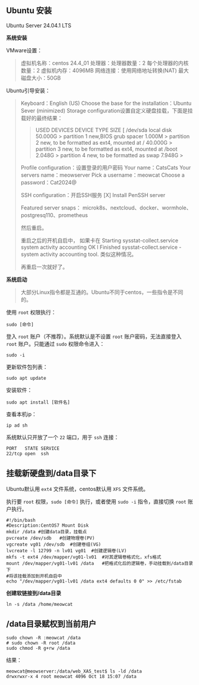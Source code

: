## Ubuntu 安装

Ubuntu Server 24.04.1 LTS

**系统安装**

VMware设置：
>虚拟机名称：centos 24.4_01
>处理器：处理器数量：2	每个处理器的内核数量：2
>虚拟机内存：4096MB
>网络连接：使用网络地址转换(NAT)
>最大磁盘大小：50GB

Ubuntu引导安装：
>Keyboard：English (US)
>Choose the base for the installation：Ubuntu Sever (minimized)
>Storage configuration设置自定义硬盘挂载，下面是挂载好的最终结果：
>
>>USED DEVICES
>>DEVICE 														TYPE			SIZE
>>[ /dev/sda													local disk		50.000G	>
>>partition 1				new,BIOS grub spacer								1.000M	>
>>partition 2				new, to be formatted as ext4, mounted at /			40.000G	>
>>partition 3				new, to be formatted as ext4, mounted at /boot		2.048G	>
>>partition 4				new, to be formatted as swap						7.948G	>
>
>Profile configuration：设置登录的用户密码
>Your name：CatsCats
>Your servers name：meowserver
>Pick a username：meowcat
>Choose a password：Cat2024@
>
>SSH configuration：开启SSH服务
>[X]	Install PenSSH server
>
>Featured server snaps：
>microk8s、nextcloud、docker、wormhole、postgresq110、prometheus
>
>然后重启。
>
>重启之后的开机自启中，
>如果卡在
>Starting sysstat-collect.service  system activity accounting
>OK l Finished sysstat-collect.service - system activity accounting tool.
>类似这种情况。
>
>再重启一次就好了。

**系统启动**

> 大部分Linux指令都是互通的。Ubuntu不同于centos，一些指令是不同的。

使用 `root` 权限执行：
```shell
sudo [命令]
```

登入 `root` 账户（不推荐）。系统默认是不设置 `root` 账户密码，无法直接登入 `root` 账户。只能通过 `sudo` 权限命令进入：
```shell
sudo -i
```

更新软件包列表：

```shell
sudo apt update
```

安装软件：

```shell
sudo apt install [软件名]
```

查看本机ip：

```shell
ip ad sh
```

系统默认只开放了一个 `22` 端口，用于 `ssh` 连接：

```shell
PORT   STATE SERVICE
22/tcp open  ssh
```



## 挂载新硬盘到/data目录下

Ubuntu默认用 `ext4` 文件系统，centos默认用 `XFS` 文件系统。

执行要 `root` 权限，`sudo [命令]` 执行，或者使用 `sudo -i` 指令，直接切换 `root` 账户执行。

```shell
#!/bin/bash
#Description:CentOS7 Mount Disk
mkdir /data	#创建data目录，挂载点
pvcreate /dev/sdb	#创建物理卷(PV)
vgcreate vg01 /dev/sdb	#创建卷组(VG)
lvcreate -l 12799 -n lv01 vg01	#创建逻辑卷(LV)
mkfs -t ext4 /dev/mapper/vg01-lv01	#对其逻辑卷格式化，xfs格式
mount /dev/mapper/vg01-lv01 /data	#把格式化后的逻辑卷，手动挂载到/data目录下
#将该挂载添加到开机自启中
echo "/dev/mapper/vg01-lv01 /data ext4 defaults 0 0" >> /etc/fstab
```

**创建软链接到/data目录**

```shell
ln -s /data /home/meowcat
```



## /data目录赋权到当前用户

```shell
sudo chown -R :meowcat /data
# sudo chown -R root /data	
sudo chmod -R g+rw /data
```

结果：

```
meowcat@meowserver:/data/web_XAS_test$ ls -ld /data
drwxrwxr-x 4 root meowcat 4096 Oct 18 15:07 /data
```



